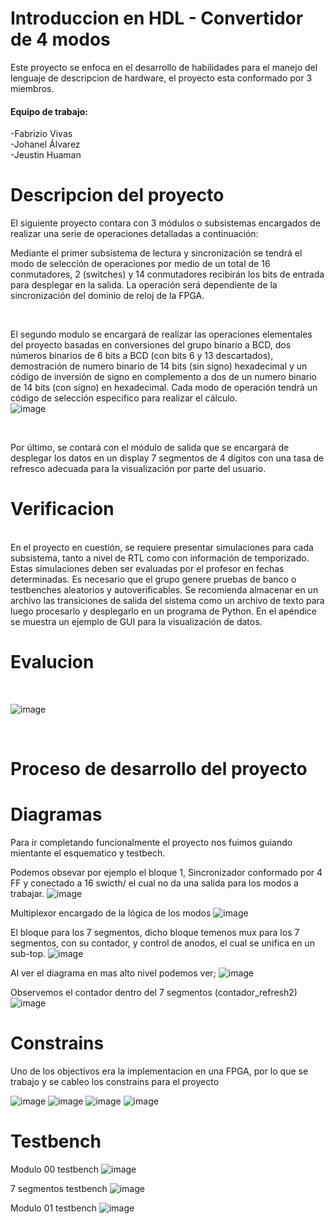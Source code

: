 Introduccion en HDL - Convertidor de 4 modos <a color="green" name="TOP"></a>
===================
Este proyecto se enfoca en el desarrollo de habilidades para el manejo del lenguaje de descripcion de hardware, el proyecto esta conformado por 3 miembros. 

<h4>Equipo de trabajo:</h4>
<p>-Fabrizio Vivas <br> -Johanel Álvarez <br> -Jeustin Huaman </p>





# Descripcion del proyecto #

<p>
El siguiente proyecto contara con 3 módulos o subsistemas encargados de realizar una serie de operaciones detalladas a continuación:

<br/>

Mediante el primer subsistema de lectura y sincronización se tendrá el modo de selección de operaciones por medio de un total de 16 conmutadores, 2 (switches) y 14 conmutadores recibirán los bits de entrada para desplegar en la salida. La operación será dependiente de la sincronización del dominio de reloj de la FPGA. <br/>

<br/>

El segundo modulo se encargará de realizar las operaciones elementales del proyecto basadas en conversiones del grupo binario a BCD, dos números binarios de 6 bits a BCD (con bits 6 y 13 descartados), demostración de numero binario de 14 bits (sin signo) hexadecimal y un código de inversión de signo en complemento a dos de un numero binario de 14 bits (con signo) en hexadecimal. Cada modo de operación tendrá un código de selección especifico para realizar el cálculo.
<br/>
![image](https://user-images.githubusercontent.com/104220377/229974599-3cc1594b-e167-4889-9b63-e98e2294c50e.png)


<br/>

Por último, se contará con el módulo de salida que se encargará de desplegar los datos en un display 7 segmentos de 4 dígitos con una tasa de refresco adecuada para la visualización por parte del usuario.
</p>

# Verificacion # 
<br/>
En el proyecto en cuestión, se requiere presentar simulaciones para cada subsistema, tanto a nivel de RTL como con información de temporizado. Estas simulaciones deben ser evaluadas por el profesor en fechas determinadas. Es necesario que el grupo genere pruebas de banco o testbenches aleatorios y autoverificables. Se recomienda almacenar en un archivo las transiciones de salida del sistema como un archivo de texto para luego procesarlo y desplegarlo en un programa de Python.
En el apéndice se muestra un ejemplo de GUI para la visualización de datos.




# Evalucion # 
<p>
<br/>

![image](https://user-images.githubusercontent.com/104220377/229974253-a82fbdfc-6516-45d8-87b2-4492478b2294.png)
</p>

<br/>


# Proceso de desarrollo del proyecto #
# Diagramas # 

Para ir completando funcionalmente el proyecto nos fuimos guiando mientante el esquematico y testbech.

Podemos obsevar por ejemplo el bloque 1, Sincronizador conformado por 4 FF y conectado a 16 swicth/ el cual no da una salida para los modos a trabajar. 
![image](https://user-images.githubusercontent.com/104220377/236180567-f900dcd0-c829-43cc-8255-981aad6adb8b.png)


Multiplexor encargado de la lógica de los modos 
![image](https://user-images.githubusercontent.com/104220377/236180974-22718f31-1684-4a3f-9255-26dd87c1468f.png)


El bloque para los 7 segmentos, dicho bloque temenos mux para los 7 segmentos, con su contador, y control de anodos, el cual se unifica en un sub-top.
![image](https://user-images.githubusercontent.com/104220377/236180889-fac85f79-cd17-4605-9a7a-ac55217d1a44.png)


Al ver el diagrama en mas alto nivel podemos ver;
![image](https://user-images.githubusercontent.com/104220377/236181467-9c3d4897-20ca-4aaa-a171-a6d415616f55.png)

Observemos el contador dentro del 7 segmentos (contador_refresh2)
![image](https://user-images.githubusercontent.com/104220377/236181506-b05efb16-51e2-41fc-9469-2fd86104f35c.png)


# Constrains #

Uno de los objectivos era la implementacion en una FPGA, por lo que se trabajo y se cableo los constrains para el proyecto 


![image](https://user-images.githubusercontent.com/104220377/236182928-17f3ad3e-d358-44c4-a3f6-08e0ea334393.png)
![image](https://user-images.githubusercontent.com/104220377/236182961-189bdc4d-adac-4f06-af74-a52da4421ed5.png)
![image](https://user-images.githubusercontent.com/104220377/236182993-11a344d3-d503-4a08-8034-80860966775b.png)
![image](https://user-images.githubusercontent.com/104220377/236183025-4713348c-0b8d-4930-8c22-a549c2c3a57c.png)


# Testbench #

Modulo 00 testbench
![image](https://user-images.githubusercontent.com/104220377/236183626-193f1c44-45a8-4cd2-8e1c-94a7e27c61bc.png)



7 segmentos testbench
![image](https://user-images.githubusercontent.com/104220377/236183808-b332c1b9-2ff0-4368-910e-fa04b32a3c7f.png)



Modulo 01 testbench
![image](https://user-images.githubusercontent.com/104220377/236184073-b859ca80-2208-4081-af9e-17e193bd232f.png)


